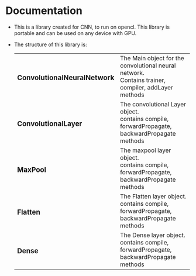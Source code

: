 <h1 text-align="center">Documentation</h1>
<ul>
<li><p> This is a library created for CNN, to run on opencl. This library is portable and can be used on any device with GPU.</p></li>
  <li><p>The structure of this library is:</p></li>
  <table>
    <tr>
      <td>
        <h3>ConvolutionalNeuralNetwork</h3>
      </td>
      <td>
        The Main object for the convolutional neural network. <br>Contains trainer, compiler, addLayer methods
      </td>
    </tr>
     <tr>
      <td>
        <h3>ConvolutionalLayer</h3>
      </td>
      <td>
        The convolutional Layer object.<br> contains compile, forwardPropagate, backwardPropagate methods
      </td>
    </tr>
    <tr>
      <td>
        <h3>MaxPool</h3>
      </td>
      <td>
        The maxpool layer object.<br> contains compile, forwardPropagate, backwardPropagate methods
      </td>
    </tr>
        <tr>
      <td>
        <h3>Flatten</h3>
      </td>
      <td>
        The Flatten layer object.<br> contains compile, forwardPropagate, backwardPropagate methods
      </td>
    </tr>
     <tr>
      <td>
        <h3>Dense</h3>
      </td>
      <td>
        The Dense layer object.<br> contains compile, forwardPropagate, backwardPropagate methods
      </td>
    </tr>
    
    
  </table>
 </ul>
